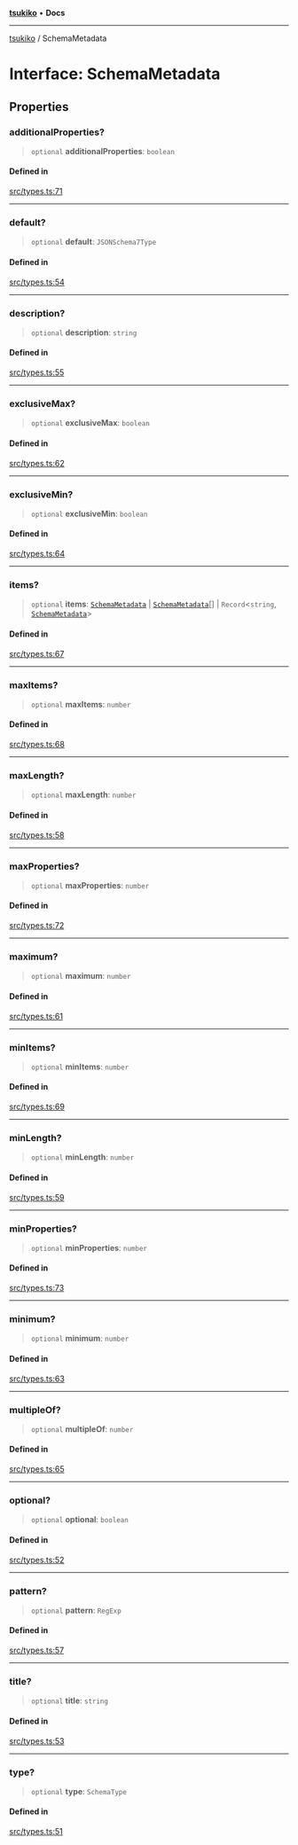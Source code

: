 [**tsukiko**](../README.md) • **Docs**

***

[tsukiko](../README.md) / SchemaMetadata

# Interface: SchemaMetadata

## Properties

### additionalProperties?

> `optional` **additionalProperties**: `boolean`

#### Defined in

[src/types.ts:71](https://github.com/BIYUEHU/tsukiko/blob/eb4b04a16e9c40909bed9d6503bd49914851f300/src/types.ts#L71)

***

### default?

> `optional` **default**: `JSONSchema7Type`

#### Defined in

[src/types.ts:54](https://github.com/BIYUEHU/tsukiko/blob/eb4b04a16e9c40909bed9d6503bd49914851f300/src/types.ts#L54)

***

### description?

> `optional` **description**: `string`

#### Defined in

[src/types.ts:55](https://github.com/BIYUEHU/tsukiko/blob/eb4b04a16e9c40909bed9d6503bd49914851f300/src/types.ts#L55)

***

### exclusiveMax?

> `optional` **exclusiveMax**: `boolean`

#### Defined in

[src/types.ts:62](https://github.com/BIYUEHU/tsukiko/blob/eb4b04a16e9c40909bed9d6503bd49914851f300/src/types.ts#L62)

***

### exclusiveMin?

> `optional` **exclusiveMin**: `boolean`

#### Defined in

[src/types.ts:64](https://github.com/BIYUEHU/tsukiko/blob/eb4b04a16e9c40909bed9d6503bd49914851f300/src/types.ts#L64)

***

### items?

> `optional` **items**: [`SchemaMetadata`](SchemaMetadata.md) \| [`SchemaMetadata`](SchemaMetadata.md)[] \| `Record`\<`string`, [`SchemaMetadata`](SchemaMetadata.md)\>

#### Defined in

[src/types.ts:67](https://github.com/BIYUEHU/tsukiko/blob/eb4b04a16e9c40909bed9d6503bd49914851f300/src/types.ts#L67)

***

### maxItems?

> `optional` **maxItems**: `number`

#### Defined in

[src/types.ts:68](https://github.com/BIYUEHU/tsukiko/blob/eb4b04a16e9c40909bed9d6503bd49914851f300/src/types.ts#L68)

***

### maxLength?

> `optional` **maxLength**: `number`

#### Defined in

[src/types.ts:58](https://github.com/BIYUEHU/tsukiko/blob/eb4b04a16e9c40909bed9d6503bd49914851f300/src/types.ts#L58)

***

### maxProperties?

> `optional` **maxProperties**: `number`

#### Defined in

[src/types.ts:72](https://github.com/BIYUEHU/tsukiko/blob/eb4b04a16e9c40909bed9d6503bd49914851f300/src/types.ts#L72)

***

### maximum?

> `optional` **maximum**: `number`

#### Defined in

[src/types.ts:61](https://github.com/BIYUEHU/tsukiko/blob/eb4b04a16e9c40909bed9d6503bd49914851f300/src/types.ts#L61)

***

### minItems?

> `optional` **minItems**: `number`

#### Defined in

[src/types.ts:69](https://github.com/BIYUEHU/tsukiko/blob/eb4b04a16e9c40909bed9d6503bd49914851f300/src/types.ts#L69)

***

### minLength?

> `optional` **minLength**: `number`

#### Defined in

[src/types.ts:59](https://github.com/BIYUEHU/tsukiko/blob/eb4b04a16e9c40909bed9d6503bd49914851f300/src/types.ts#L59)

***

### minProperties?

> `optional` **minProperties**: `number`

#### Defined in

[src/types.ts:73](https://github.com/BIYUEHU/tsukiko/blob/eb4b04a16e9c40909bed9d6503bd49914851f300/src/types.ts#L73)

***

### minimum?

> `optional` **minimum**: `number`

#### Defined in

[src/types.ts:63](https://github.com/BIYUEHU/tsukiko/blob/eb4b04a16e9c40909bed9d6503bd49914851f300/src/types.ts#L63)

***

### multipleOf?

> `optional` **multipleOf**: `number`

#### Defined in

[src/types.ts:65](https://github.com/BIYUEHU/tsukiko/blob/eb4b04a16e9c40909bed9d6503bd49914851f300/src/types.ts#L65)

***

### optional?

> `optional` **optional**: `boolean`

#### Defined in

[src/types.ts:52](https://github.com/BIYUEHU/tsukiko/blob/eb4b04a16e9c40909bed9d6503bd49914851f300/src/types.ts#L52)

***

### pattern?

> `optional` **pattern**: `RegExp`

#### Defined in

[src/types.ts:57](https://github.com/BIYUEHU/tsukiko/blob/eb4b04a16e9c40909bed9d6503bd49914851f300/src/types.ts#L57)

***

### title?

> `optional` **title**: `string`

#### Defined in

[src/types.ts:53](https://github.com/BIYUEHU/tsukiko/blob/eb4b04a16e9c40909bed9d6503bd49914851f300/src/types.ts#L53)

***

### type?

> `optional` **type**: `SchemaType`

#### Defined in

[src/types.ts:51](https://github.com/BIYUEHU/tsukiko/blob/eb4b04a16e9c40909bed9d6503bd49914851f300/src/types.ts#L51)
